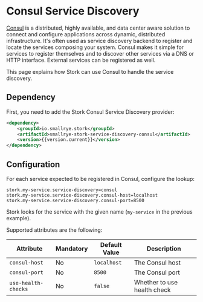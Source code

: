 # Consul Service Discovery

[Consul](https://www.consul.io/) is a distributed, highly available, and data center aware solution to connect and configure applications across dynamic, distributed infrastructure.
It's often used as service discovery backend to register and locate the services composing your system.
Consul makes it simple for services to register themselves and to discover other services via a DNS or HTTP interface. 
External services can be registered as well.

This page explains how Stork can use Consul to handle the service discovery.

## Dependency

First, you need to add the Stork Consul Service Discovery provider:

```xml
<dependency>
    <groupId>io.smallrye.stork</groupId>
    <artifactId>smallrye-stork-service-discovery-consul</artifactId>
    <version>{{version.current}}</version>
</dependency>
```

## Configuration

For each service expected to be registered in Consul, configure the lookup:

```properties
stork.my-service.service-discovery=consul
stork.my-service.service-discovery.consul-host=localhost
stork.my-service.service-discovery.consul-port=8500
```

Stork looks for the service with the given name (`my-service` in the previous example). 

Supported attributes are the following:

| Attribute            | Mandatory  | Default Value  | Description                  |
|----------------------|------------|----------------|------------------------------|
| `consul-host`        | No         | `localhost`    | The Consul host              |
| `consul-port`        | No         | `8500`         |  The Consul port             |
| `use-health-checks`  | No         | `false`        | Whether to use health check  |